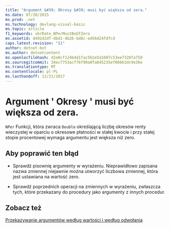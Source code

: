 ```yaml
---
title: "Argument &#39; Okresy &#39; musi być większa od zera."
ms.date: 07/20/2015
ms.prod: .net
ms.technology: devlang-visual-basic
ms.topic: article
f1_keywords: vbrRate_NPerMustBeGTZero
ms.assetid: d49242df-dbd1-4b26-bd8c-ed56d24fdfcd
caps.latest.revision: "11"
author: dotnet-bot
ms.author: dotnetcontent
ms.openlocfilehash: d2e0cf124b4d1fac562e5d1697c53ee7328fa759
ms.sourcegitcommit: 34ec7753acf76f90a0fa845235ef06663dc9e36e
ms.translationtype: MT
ms.contentlocale: pl-PL
ms.lasthandoff: 12/21/2017
---
```

# <a name="argument-39nper39-must-be-greater-than-zero"></a>Argument &#39; Okresy &#39; musi być większa od zera.
`NPer` Funkcji, która zwraca `Double` określającą liczbę okresów renty wieczystej w oparciu o okresowe płatności w stałej kwocie i przy stałej stopie procentowej wymaga argumentu jest większa niż zero.  
  
## <a name="to-correct-this-error"></a>Aby poprawić ten błąd  
  
-   Sprawdź pisownię argumenty w wyrażeniu. Nieprawidłowo zapisana nazwa zmiennej niejawnie można utworzyć liczbowa zmiennej, która jest ustawiana na wartość zero.  
  
-   Sprawdź poprzednich operacji na zmiennych w wyrażeniu, zwłaszcza tych, które przekazany do procedury jako argumenty z innych procedur.  
  
## <a name="see-also"></a>Zobacz też  
 [Przekazywanie argumentów według wartości i według odwołania](../../visual-basic/programming-guide/language-features/procedures/passing-arguments-by-value-and-by-reference.md)
